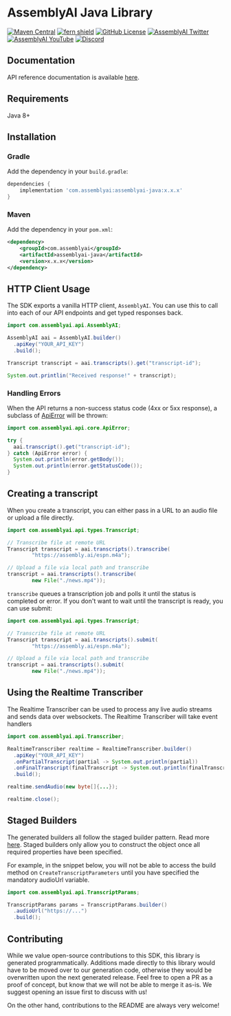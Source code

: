 # AssemblyAI Java Library

[![Maven Central](https://img.shields.io/maven-central/v/com.assemblyai/assemblyai-java)](https://central.sonatype.com/artifact/com.assemblyai/assemblyai-java)
[![fern shield](https://img.shields.io/badge/%F0%9F%8C%BF-SDK%20generated%20by%20Fern-brightgreen)](https://buildwithfern.com/?utm_source=assemblyai/assemblyai-java-sdk/readme)
[![GitHub License](https://img.shields.io/github/license/AssemblyAI/assemblyai-java-sdk)](https://github.com/AssemblyAI/assemblyai-java-sdk/blob/main/LICENSE)
[![AssemblyAI Twitter](https://img.shields.io/twitter/follow/AssemblyAI?label=%40AssemblyAI&style=social)](https://twitter.com/AssemblyAI)
[![AssemblyAI YouTube](https://img.shields.io/youtube/channel/subscribers/UCtatfZMf-8EkIwASXM4ts0A)](https://www.youtube.com/@AssemblyAI)
[![Discord](https://img.shields.io/discord/875120158014853141?logo=discord&label=Discord&link=https%3A%2F%2Fdiscord.com%2Fchannels%2F875120158014853141&style=social)
](https://assembly.ai/discord)

## Documentation

API reference documentation is available [here](https://www.assemblyai.com/docs/).

## Requirements

Java 8+

## Installation

### Gradle

Add the dependency in your `build.gradle`:

```groovy
dependencies {
    implementation 'com.assemblyai:assemblyai-java:x.x.x'
}
```

### Maven

Add the dependency in your `pom.xml`:

```xml
<dependency>
    <groupId>com.assemblyai</groupId>
    <artifactId>assemblyai-java</artifactId>
    <version>x.x.x</version>
</dependency>
```

## HTTP Client Usage

The SDK exports a vanilla HTTP client, `AssemblyAI`. You can
use this to call into each of our API endpoints and get typed
responses back.

```java
import com.assemblyai.api.AssemblyAI;

AssemblyAI aai = AssemblyAI.builder()
  .apiKey("YOUR_API_KEY")
  .build();

Transcript transcript = aai.transcripts().get("transcript-id");

System.out.printlin("Received response!" + transcript);
```

### Handling Errors
When the API returns a non-success status code (4xx or 5xx response),
a subclass of [ApiError](src/main/java/com/assemblyai/api/core/ApiError.java)
will be thrown:

```java
import com.assemblyai.api.core.ApiError;

try {
  aai.transcript().get("transcript-id");
} catch (ApiError error) {
  System.out.println(error.getBody());
  System.out.println(error.getStatusCode());
}
```

## Creating a transcript
When you create a transcript, you can either pass in a URL to an audio file 
or upload a file directly.

```java
import com.assemblyai.api.types.Transcript;

// Transcribe file at remote URL
Transcript transcript = aai.transcripts().transcribe(
        "https://assembly.ai/espn.m4a");

// Upload a file via local path and transcribe
transcript = aai.transcripts().transcribe(
        new File("./news.mp4"));
```

`transcribe` queues a transcription job and polls it until the status is completed or error.
If you don't want to wait until the transcript is ready, you can use submit:

```java
import com.assemblyai.api.types.Transcript;

// Transcribe file at remote URL
Transcript transcript = aai.transcripts().submit(
        "https://assembly.ai/espn.m4a");

// Upload a file via local path and transcribe
transcript = aai.transcripts().submit(
        new File("./news.mp4"));
```

## Using the Realtime Transcriber
The Realtime Transcriber can be used to process any live
audio streams and sends data over websockets. The Realtime Transcriber
will take event handlers

```java
import com.assemblyai.api.Transcriber;

RealtimeTranscriber realtime = RealtimeTranscriber.builder()
  .apiKey("YOUR_API_KEY")
  .onPartialTranscript(partial -> System.out.println(partial))
  .onFinalTranscript(finalTranscript -> System.out.println(finalTranscript))
  .build();

realtime.sendAudio(new byte[]{...});

realtime.close();
```

## Staged Builders
The generated builders all follow the staged builder pattern.
Read more [here](https://immutables.github.io/immutable.html#staged-builder).
Staged builders only allow you to construct the object once all required
properties have been specified.

For example, in the snippet below, you will not be able to access the build
method on `CreateTranscriptParameters` until you have specified the mandatory
audioUrl variable.

```java
import com.assemblyai.api.TranscriptParams;

TranscriptParams params = TranscriptParams.builder()
  .audioUrl("https://...")
  .build();
```

## Contributing
While we value open-source contributions to this SDK, this library
is generated programmatically. Additions made directly to this library
would have to be moved over to our generation code, otherwise they would
be overwritten upon the next generated release. Feel free to open a PR as a
proof of concept, but know that we will not be able to merge it as-is.
We suggest opening an issue first to discuss with us!

On the other hand, contributions to the README are always very welcome!
